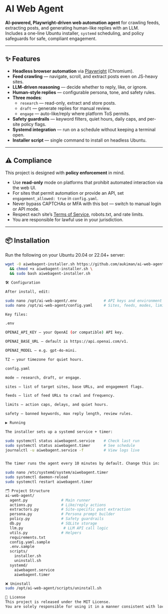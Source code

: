 # AI Web Agent

**AI-powered, Playwright-driven web automation agent** for crawling feeds, extracting posts, and generating human-like replies with an LLM.  
Includes a one-line Ubuntu installer, `systemd` scheduling, and policy safeguards for safe, compliant engagement.

---

## ✨ Features

- **Headless browser automation** via [Playwright](https://playwright.dev) (Chromium).
- **Feed crawling** — navigate, scroll, and extract posts even on JS-heavy sites.
- **LLM-driven reasoning** — decide whether to reply, like, or ignore.
- **Human-style replies** — configurable persona, tone, and safety rules.
- **Three modes**:
  - `research` — read-only, extract and store posts.
  - `draft` — generate replies for manual review.
  - `engage` — auto-like/reply where platform ToS permits.
- **Safety guardrails** — keyword filters, quiet hours, daily caps, and per-site policy flags.
- **Systemd integration** — run on a schedule without keeping a terminal open.
- **Installer script** — single command to install on headless Ubuntu.

---

## ⚠️ Compliance

This project is designed with **policy enforcement** in mind.

- Use **read-only** mode on platforms that prohibit automated interaction via the web UI.
- For sites that permit automation or provide an API, set `engagement_allowed: true` in `config.yaml`.
- Never bypass CAPTCHAs or MFA with this bot — switch to manual login or API mode.
- Respect each site’s [Terms of Service](https://en.wikipedia.org/wiki/Terms_of_service), robots.txt, and rate limits.
- You are responsible for lawful use in your jurisdiction.

---

## 📦 Installation

Run the following on your Ubuntu 20.04 or 22.04+ server:

```bash
wget -O aiwebagent-installer.sh https://github.com/aukiman/ai-web-agent/blob/main/installer.sh \
  && chmod +x aiwebagent-installer.sh \
  && sudo bash aiwebagent-installer.sh

🛠 Configuration

After install, edit:

sudo nano /opt/ai-web-agent/.env            # API keys and environment vars
sudo nano /opt/ai-web-agent/config.yaml     # Sites, feeds, modes, limits, persona settings

Key files:

.env

OPENAI_API_KEY — your OpenAI (or compatible) API key.

OPENAI_BASE_URL — default is https://api.openai.com/v1.

OPENAI_MODEL — e.g. gpt-4o-mini.

TZ — your timezone for quiet hours.

config.yaml

mode — research, draft, or engage.

sites — list of target sites, base URLs, and engagement flags.

feeds — list of feed URLs to crawl and frequency.

limits — action caps, delays, and quiet hours.

safety — banned keywords, max reply length, review rules.

▶️ Running

The installer sets up a systemd service + timer:

sudo systemctl status aiwebagent.service    # Check last run
sudo systemctl status aiwebagent.timer      # See schedule
journalctl -u aiwebagent.service -f         # View logs live


The timer runs the agent every 10 minutes by default. Change this in:

sudo nano /etc/systemd/system/aiwebagent.timer
sudo systemctl daemon-reload
sudo systemctl restart aiwebagent.timer

🗂 Project Structure
ai-web-agent/
  agent.py               # Main runner
  actions.py             # Like/reply actions
  extractors.py          # Site-specific post extraction
  persona.py             # Persona prompt builder
  policy.py              # Safety guardrails
  db.py                  # SQLite storage
  llm.py                  # LLM API call logic
  utils.py               # Helpers
  requirements.txt
  config.yaml.sample
  .env.sample
  scripts/
    installer.sh
    uninstall.sh
  systemd/
    aiwebagent.service
    aiwebagent.timer

❌ Uninstall
sudo /opt/ai-web-agent/scripts/uninstall.sh

📝 License
This project is released under the MIT License.
You are solely responsible for using it in a manner consistent with local laws and site policies.
